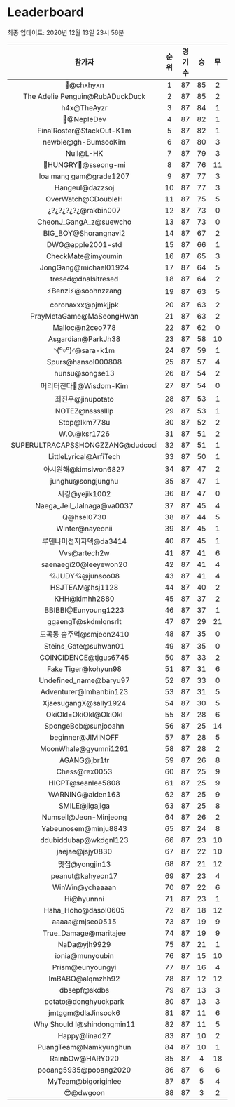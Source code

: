 # Leaderboard
최종 업데이트: 2020년 12월 13일 23시 56분




| 참가자 | 순위 | 경기수 | 승 | 무 | 패 | 승점 |
|:---:|:---:|:---:|:---:|:---:|:---:|:---:|
| 👑@chxhyxn | 1 | 87 | 85 | 2 | 0 | 257 |
| The Adelie Penguin@RubADuckDuck | 2 | 87 | 85 | 2 | 0 | 257 |
| h4x@TheAyzr | 3 | 87 | 84 | 1 | 2 | 253 |
| 🥈@NepleDev | 4 | 87 | 82 | 1 | 4 | 247 |
| FinalRoster@StackOut-K1m | 5 | 87 | 82 | 1 | 4 | 247 |
| newbie@gh-BumsooKim | 6 | 87 | 80 | 3 | 4 | 243 |
| Null@L-HK | 7 | 87 | 79 | 3 | 5 | 240 |
| 🍗HUNGRY🍗@sseong-mi | 8 | 87 | 76 | 11 | 0 | 239 |
| loa mang gam@grade1207 | 9 | 87 | 77 | 3 | 7 | 234 |
| Hangeul@dazzsoj | 10 | 87 | 77 | 3 | 7 | 234 |
| OverWatch@CDoubleH | 11 | 87 | 75 | 5 | 7 | 230 |
| ¿?¿?¿?¿?¿@rakbin007 | 12 | 87 | 73 | 0 | 14 | 219 |
| CheonJ_GangA_z@suewcho | 13 | 87 | 73 | 0 | 14 | 219 |
| BIG_BOY@Shorangnavi2 | 14 | 87 | 67 | 2 | 18 | 203 |
| DWG@apple2001-std | 15 | 87 | 66 | 1 | 20 | 199 |
| CheckMate@imyoumin | 16 | 87 | 65 | 3 | 19 | 198 |
| JongGang@michael01924 | 17 | 87 | 64 | 5 | 18 | 197 |
| tresed@dnalsitresed | 18 | 87 | 64 | 2 | 21 | 194 |
| ⚡Benzi⚡@soohnzzang | 19 | 87 | 63 | 5 | 19 | 194 |
| coronaxxx@pjmkjjpk | 20 | 87 | 63 | 2 | 22 | 191 |
| PrayMetaGame@MaSeongHwan | 21 | 87 | 63 | 2 | 22 | 191 |
| Malloc@n2ceo778 | 22 | 87 | 62 | 0 | 25 | 186 |
| Asgardian@ParkJh38 | 23 | 87 | 58 | 10 | 19 | 184 |
| ◝(⁰▿⁰)◜@sara-k1m | 24 | 87 | 59 | 1 | 27 | 178 |
| Spurs@hansol000808 | 25 | 87 | 57 | 4 | 26 | 175 |
| hunsu@songse13 | 26 | 87 | 54 | 2 | 31 | 164 |
| 머리터진다🤯@Wisdom-Kim | 27 | 87 | 54 | 0 | 33 | 162 |
| 최진우@jinupotato | 28 | 87 | 53 | 1 | 33 | 160 |
| NOTEZ@nsssslllp | 29 | 87 | 53 | 1 | 33 | 160 |
| Stop@lkm778u | 30 | 87 | 52 | 2 | 33 | 158 |
| W.O.@ksr1726 | 31 | 87 | 51 | 2 | 34 | 155 |
| SUPERULTRACAPSSHONGZZANG@dudcodi | 32 | 87 | 51 | 1 | 35 | 154 |
| LittleLyrical@ArfiTech | 33 | 87 | 50 | 1 | 36 | 151 |
| 아시원해@kimsiwon6827 | 34 | 87 | 47 | 2 | 38 | 143 |
| junghu@songjunghu | 35 | 87 | 47 | 1 | 39 | 142 |
| 세깅@yejik1002 | 36 | 87 | 47 | 0 | 40 | 141 |
| Naega_Jeil_Jalnaga@va0037 | 37 | 87 | 45 | 4 | 38 | 139 |
| Q@hsel0730 | 38 | 87 | 44 | 5 | 38 | 137 |
| Winter@nayeonii | 39 | 87 | 45 | 1 | 41 | 136 |
| 루덴나미선지자덱@da3414 | 40 | 87 | 45 | 1 | 41 | 136 |
| Vvs@artech2w | 41 | 87 | 41 | 6 | 40 | 129 |
| saenaegi20@leeyewon20 | 42 | 87 | 41 | 4 | 42 | 127 |
| 💘JUDY💘@junsoo08 | 43 | 87 | 41 | 4 | 42 | 127 |
| HSJTEAM@hsj1128 | 44 | 87 | 40 | 2 | 45 | 122 |
| KHH@kimhh2880 | 45 | 87 | 37 | 2 | 48 | 113 |
| BBIBBI@Eunyoung1223 | 46 | 87 | 37 | 1 | 49 | 112 |
| ggaengT@skdmlqnsrlt | 47 | 87 | 29 | 21 | 37 | 108 |
| 도곡동 솜주먹@smjeon2410 | 48 | 87 | 35 | 0 | 52 | 105 |
| Steins_Gate@suhwan01 | 49 | 87 | 35 | 0 | 52 | 105 |
| COINCIDENCE@tjgus6745 | 50 | 87 | 33 | 2 | 52 | 101 |
| Fake Tiger@kohyun98 | 51 | 87 | 31 | 6 | 50 | 99 |
| Undefined_name@baryu97 | 52 | 87 | 33 | 0 | 54 | 99 |
| Adventurer@Imhanbin123 | 53 | 87 | 31 | 5 | 51 | 98 |
| XjaesugangX@sally1924 | 54 | 87 | 30 | 5 | 52 | 95 |
| OkiOkl=OkiOkl@OkiOkl | 55 | 87 | 28 | 6 | 53 | 90 |
| SpongeBob@sunjooahn | 56 | 87 | 25 | 14 | 48 | 89 |
| beginner@JIMINOFF | 57 | 87 | 28 | 5 | 54 | 89 |
| MoonWhale@gyumni1261 | 58 | 87 | 28 | 2 | 57 | 86 |
| AGANG@jbr1tr | 59 | 87 | 26 | 8 | 53 | 86 |
| Chess@rex0053 | 60 | 87 | 25 | 9 | 53 | 84 |
| HICPT@seanlee5808 | 61 | 87 | 25 | 9 | 53 | 84 |
| WARNING@aiden163 | 62 | 87 | 25 | 9 | 53 | 84 |
| SMILE@jigajiga | 63 | 87 | 25 | 8 | 54 | 83 |
| Numseil@Jeon-Minjeong | 64 | 87 | 26 | 2 | 59 | 80 |
| Yabeunosem@minju8843 | 65 | 87 | 24 | 8 | 55 | 80 |
| ddubiddubap@wkdgnl123 | 66 | 87 | 23 | 10 | 54 | 79 |
| jaejae@jsjy0830 | 67 | 87 | 22 | 10 | 55 | 76 |
| 맛집@yongjin13 | 68 | 87 | 21 | 12 | 54 | 75 |
| peanut@kahyeon17 | 69 | 87 | 23 | 4 | 60 | 73 |
| WinWin@ychaaaan | 70 | 87 | 22 | 6 | 59 | 72 |
| Hi@hyunnni | 71 | 87 | 23 | 1 | 63 | 70 |
| Haha_Hoho@dasol0605 | 72 | 87 | 18 | 12 | 57 | 66 |
| aaaaa@mjseo0515 | 73 | 87 | 19 | 9 | 59 | 66 |
| True_Damage@maritajee | 74 | 87 | 19 | 9 | 59 | 66 |
| NaDa@yjh9929 | 75 | 87 | 21 | 1 | 65 | 64 |
| ionia@munyoubin | 76 | 87 | 15 | 10 | 62 | 55 |
| Prism@eunyoungyi | 77 | 87 | 16 | 4 | 67 | 52 |
| ImBABO@alqmzhh92 | 78 | 87 | 12 | 12 | 63 | 48 |
| dbsepf@skdbs | 79 | 87 | 13 | 3 | 71 | 42 |
| potato@donghyuckpark | 80 | 87 | 13 | 3 | 71 | 42 |
| jmtggm@dlaJinsook6 | 81 | 87 | 11 | 6 | 70 | 39 |
| Why Should I@shindongmin11 | 82 | 87 | 11 | 5 | 71 | 38 |
| Happy@linad27 | 83 | 87 | 10 | 2 | 75 | 32 |
| PuangTeam@Namkyunghun | 84 | 87 | 10 | 1 | 76 | 31 |
| RainbOw@HARY020 | 85 | 87 | 4 | 18 | 65 | 30 |
| pooang5935@pooang2020 | 86 | 87 | 6 | 6 | 75 | 24 |
| MyTeam@bigoriginlee | 87 | 87 | 5 | 4 | 78 | 19 |
| 😎@dwgoon | 88 | 87 | 3 | 2 | 82 | 11 |